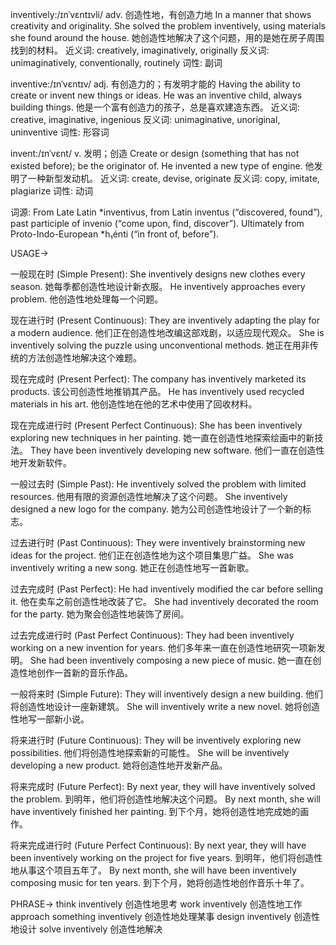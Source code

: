 inventively:/ɪnˈvɛntɪvli/
adv.
创造性地，有创造力地
In a manner that shows creativity and originality.
She solved the problem inventively, using materials she found around the house. 她创造性地解决了这个问题，用的是她在房子周围找到的材料。
近义词: creatively, imaginatively, originally
反义词: unimaginatively, conventionally, routinely
词性: 副词

inventive:/ɪnˈvɛntɪv/
adj.
有创造力的；有发明才能的
Having the ability to create or invent new things or ideas.
He was an inventive child, always building things. 他是一个富有创造力的孩子，总是喜欢建造东西。
近义词: creative, imaginative, ingenious
反义词: unimaginative, unoriginal, uninventive
词性: 形容词

invent:/ɪnˈvɛnt/
v.
发明；创造
Create or design (something that has not existed before); be the originator of.
He invented a new type of engine. 他发明了一种新型发动机。
近义词: create, devise, originate
反义词: copy, imitate, plagiarize
词性: 动词

词源:  From Late Latin *inventivus, from Latin inventus (“discovered, found”), past participle of invenio (“come upon, find, discover”). Ultimately from Proto-Indo-European *h₁énti (“in front of, before”).

USAGE->

一般现在时 (Simple Present):
She inventively designs new clothes every season. 她每季都创造性地设计新衣服。
He inventively approaches every problem. 他创造性地处理每一个问题。

现在进行时 (Present Continuous):
They are inventively adapting the play for a modern audience. 他们正在创造性地改编这部戏剧，以适应现代观众。
She is inventively solving the puzzle using unconventional methods. 她正在用非传统的方法创造性地解决这个难题。

现在完成时 (Present Perfect):
The company has inventively marketed its products. 该公司创造性地推销其产品。
He has inventively used recycled materials in his art. 他创造性地在他的艺术中使用了回收材料。

现在完成进行时 (Present Perfect Continuous):
She has been inventively exploring new techniques in her painting. 她一直在创造性地探索绘画中的新技法。
They have been inventively developing new software. 他们一直在创造性地开发新软件。


一般过去时 (Simple Past):
He inventively solved the problem with limited resources. 他用有限的资源创造性地解决了这个问题。
She inventively designed a new logo for the company. 她为公司创造性地设计了一个新的标志。


过去进行时 (Past Continuous):
They were inventively brainstorming new ideas for the project. 他们正在创造性地为这个项目集思广益。
She was inventively writing a new song. 她正在创造性地写一首新歌。


过去完成时 (Past Perfect):
He had inventively modified the car before selling it. 他在卖车之前创造性地改装了它。
She had inventively decorated the room for the party. 她为聚会创造性地装饰了房间。


过去完成进行时 (Past Perfect Continuous):
They had been inventively working on a new invention for years. 他们多年来一直在创造性地研究一项新发明。
She had been inventively composing a new piece of music. 她一直在创造性地创作一首新的音乐作品。


一般将来时 (Simple Future):
They will inventively design a new building. 他们将创造性地设计一座新建筑。
She will inventively write a new novel. 她将创造性地写一部新小说。


将来进行时 (Future Continuous):
They will be inventively exploring new possibilities. 他们将创造性地探索新的可能性。
She will be inventively developing a new product. 她将创造性地开发新产品。


将来完成时 (Future Perfect):
By next year, they will have inventively solved the problem. 到明年，他们将创造性地解决这个问题。
By next month, she will have inventively finished her painting. 到下个月，她将创造性地完成她的画作。


将来完成进行时 (Future Perfect Continuous):
By next year, they will have been inventively working on the project for five years. 到明年，他们将创造性地从事这个项目五年了。
By next month, she will have been inventively composing music for ten years. 到下个月，她将创造性地创作音乐十年了。


PHRASE->
think inventively  创造性地思考
work inventively  创造性地工作
approach something inventively  创造性地处理某事
design inventively  创造性地设计
solve inventively  创造性地解决
